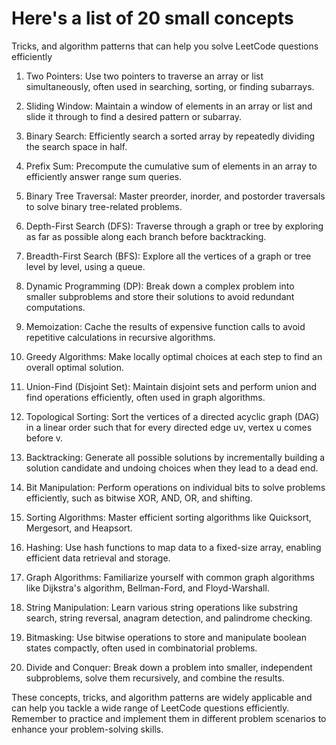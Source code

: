 # Here's a list of 20 small concepts
Tricks, and algorithm patterns that can help you solve LeetCode questions efficiently

1. Two Pointers: Use two pointers to traverse an array or list simultaneously, often used in searching, sorting, or finding subarrays.

2. Sliding Window: Maintain a window of elements in an array or list and slide it through to find a desired pattern or subarray.

3. Binary Search: Efficiently search a sorted array by repeatedly dividing the search space in half.

4. Prefix Sum: Precompute the cumulative sum of elements in an array to efficiently answer range sum queries.

5. Binary Tree Traversal: Master preorder, inorder, and postorder traversals to solve binary tree-related problems.

6. Depth-First Search (DFS): Traverse through a graph or tree by exploring as far as possible along each branch before backtracking.

7. Breadth-First Search (BFS): Explore all the vertices of a graph or tree level by level, using a queue.

8. Dynamic Programming (DP): Break down a complex problem into smaller subproblems and store their solutions to avoid redundant computations.

9. Memoization: Cache the results of expensive function calls to avoid repetitive calculations in recursive algorithms.

10. Greedy Algorithms: Make locally optimal choices at each step to find an overall optimal solution.

11. Union-Find (Disjoint Set): Maintain disjoint sets and perform union and find operations efficiently, often used in graph algorithms.

12. Topological Sorting: Sort the vertices of a directed acyclic graph (DAG) in a linear order such that for every directed edge uv, vertex u comes before v.

13. Backtracking: Generate all possible solutions by incrementally building a solution candidate and undoing choices when they lead to a dead end.

14. Bit Manipulation: Perform operations on individual bits to solve problems efficiently, such as bitwise XOR, AND, OR, and shifting.

15. Sorting Algorithms: Master efficient sorting algorithms like Quicksort, Mergesort, and Heapsort.

16. Hashing: Use hash functions to map data to a fixed-size array, enabling efficient data retrieval and storage.

17. Graph Algorithms: Familiarize yourself with common graph algorithms like Dijkstra's algorithm, Bellman-Ford, and Floyd-Warshall.

18. String Manipulation: Learn various string operations like substring search, string reversal, anagram detection, and palindrome checking.

19. Bitmasking: Use bitwise operations to store and manipulate boolean states compactly, often used in combinatorial problems.

20. Divide and Conquer: Break down a problem into smaller, independent subproblems, solve them recursively, and combine the results.

These concepts, tricks, and algorithm patterns are widely applicable and can help you tackle a wide range of LeetCode questions efficiently. Remember to practice and implement them in different problem scenarios to enhance your problem-solving skills.